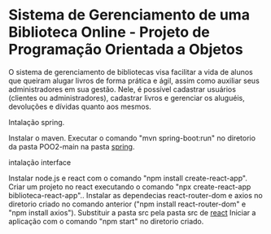 # Sistema de Gerenciamento de uma Biblioteca Online - Projeto de Programação Orientada a Objetos

O sistema de gerenciamento de bibliotecas visa facilitar a vida de alunos que queiram alugar livros de forma prática e ágil, assim como auxiliar seus administradores em sua gestão. Nele, é possível cadastrar usuários (clientes ou administradores), cadastrar livros e gerenciar os aluguéis, devoluções e dívidas quanto aos mesmos.

Intalação spring.

  Instalar o maven. 
  Executar o comando "mvn spring-boot:run" no diretorio da pasta POO2-main na pasta [spring](https://github.com/jaofe/POO-final/tree/main/Spring).


intalação interface

  Instalar node.js e react com o comando "npm install create-react-app". 
  Criar um projeto no react executando o comando "npx create-react-app biblioteca-react-app"..
  Instalar as dependecias react-router-dom e axios no diretorio criado no comando anterior ("npm install react-router-dom" e "npm install axios").
  Substituir a pasta src pela pasta src de [react](https://github.com/jaofe/POO-final/tree/main/react)
  Iniciar a aplicação com o comando "npm start" no diretorio criado.
